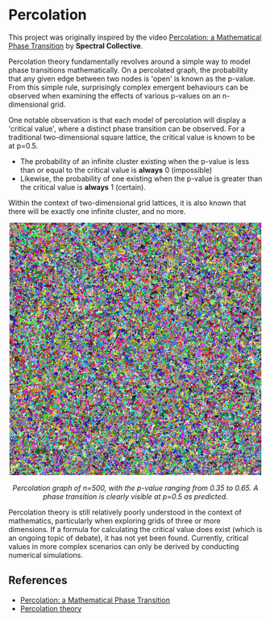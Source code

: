 

# Percolation
This project was originally inspired by the video <a href="https://www.youtube.com/watch?v=a-767WnbaCQ">Percolation: a Mathematical Phase Transition</a> by <b>Spectral Collective</b>.

Percolation theory fundamentally revolves around a simple way to model phase transitions mathematically. On a percolated graph, the probability that any given edge between two nodes is 'open' is known as the p-value. From this simple rule, surprisingly complex emergent behaviours can be observed when examining the effects of various  p-values on an n-dimensional grid.

One notable observation is that each model of percolation will display a 'critical value', where a distinct phase transition can be observed. For a traditional two-dimensional square lattice, the critical value is known to be at p=0.5.

* The probability of an infinite cluster existing when the p-value is less than or equal to the critical value is <b>always</b> 0 (impossible)
* Likewise, the probability of one existing when the p-value is greater than the critical value is <b>always</b> 1 (certain).

Within the context of two-dimensional grid lattices, it is also known that there will be exactly one infinite cluster, and no more.

<div align="center">
<img src="https://raw.githubusercontent.com/jaredlandau/Percolation/main/percolation.gif" alt="drawing" width="500"/>
<p><i>Percolation graph of n=500, with the p-value ranging from 0.35 to 0.65. A phase transition is clearly visible at p=0.5 as predicted.</i></p>
</div>

Percolation theory is still relatively poorly understood in the context of mathematics, particularly when exploring grids of three or more dimensions. If a formula for calculating the critical value does exist (which is an ongoing topic of debate), it has not yet been found. Currently, critical values in more complex scenarios can only be derived by conducting numerical simulations.

## References
* <a href="https://www.youtube.com/watch?v=a-767WnbaCQ">Percolation: a Mathematical Phase Transition</a>
* <a href="https://en.wikipedia.org/wiki/Percolation_theory">Percolation theory</a>